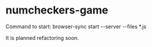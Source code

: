 # numcheckers-game
Command to start: browser-sync start --server --files *.js

It is planned refactoring soon.
